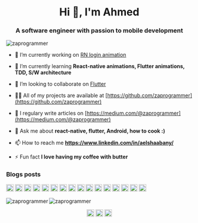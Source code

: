 <p align="center">
  <a href="https://codesandbox.io/s/readme-introgif-326tv?fontsize=14&hidenavigation=1&theme=dark" target="blank"></a>
</p>

<h1 align="center">Hi 👋, I'm Ahmed</h1>
<h3 align="center">A software engineer with passion to mobile development</h3>

<p align="left"> <img src="https://komarev.com/ghpvc/?username=zaprogrammer" alt="zaprogrammer" /> </p>

- 🔭 I’m currently working on [RN login animation](https://github.com/zaprogrammer/rn_login_animation)

- 🌱 I’m currently learning **React-native animations, Flutter animations, TDD, S/W architecture**

- 👯 I’m looking to collaborate on [Flutter](https://github.com/flutter/flutter)

- 👨‍💻 All of my projects are available at [https://github.com/zaprogrammer](https://github.com/zaprogrammer)

- 📝 I regulary write articles on [https://medium.com/@zaprogrammer](https://medium.com/@zaprogrammer)

- 💬 Ask me about **react-native, flutter, Android, how to cook :)**

- 📫 How to reach me **https://www.linkedin.com/in/aelshaabany/**

- ⚡ Fun fact **I love having my coffee with butter**

### Blogs posts
<!-- BLOG-POST-LIST:START -->
<!-- BLOG-POST-LIST:END -->

<p align="left">
  <img src="https://cdn.jsdelivr.net/npm/simple-icons@3.1.0/icons/flutter.svg" alt="flutter" width="20" height="20"/>
  <img src="https://cdn.jsdelivr.net/npm/simple-icons@3.1.0/icons/dart.svg" alt="dart" width="20" height="20"/>
  <img src="https://devicons.github.io/devicon/devicon.git/icons/react/react-original-wordmark.svg" alt="react" width="20" height="20"/> 
  <img src="https://devicons.github.io/devicon/devicon.git/icons/android/android-original-wordmark.svg" alt="android" width="20" height="20"/>
  <img src="https://devicons.github.io/devicon/devicon.git/icons/java/java-original-wordmark.svg" alt="java" width="20" height="20"/> 
  <img src="https://devicons.github.io/devicon/devicon.git/icons/javascript/javascript-original.svg" alt="javascript" width="20" height="20"/>
  <img src="https://devicons.github.io/devicon/devicon.git/icons/typescript/typescript-original.svg" alt="typescript" width="20" height="20"/>
  <img src="https://devicons.github.io/devicon/devicon.git/icons/html5/html5-original-wordmark.svg" alt="html5" width="20" height="20"/> 
  <img src="https://devicons.github.io/devicon/devicon.git/icons/css3/css3-original-wordmark.svg" alt="css3" width="20" height="20"/> 
  <img src="https://devicons.github.io/devicon/devicon.git/icons/sass/sass-original.svg" alt="sass" width="20" height="20"/> 
  <img src="https://devicons.github.io/devicon/devicon.git/icons/angularjs/angularjs-original.svg" alt="angularjs" width="20" height="20"/> 
  <img src="https://devicons.github.io/devicon/devicon.git/icons/electron/electron-original.svg" alt="electron" width="20" height="20"/>
  <img src="https://devicons.github.io/devicon/devicon.git/icons/gulp/gulp-plain.svg" alt="gulp" width="20" height="20"/> 
  <img src="https://devicons.github.io/devicon/devicon.git/icons/mysql/mysql-original-wordmark.svg" alt="mysql" width="20" height="20"/> 
  <img src="https://devicons.github.io/devicon/devicon.git/icons/nodejs/nodejs-original-wordmark.svg" alt="nodejs" width="20" height="20"/> 
  <img src="https://devicons.github.io/devicon/devicon.git/icons/linux/linux-original.svg" alt="linux" width="20" height="20"/>
</p>

<img align="left" src="https://github-readme-stats.vercel.app/api/top-langs/?username=zaprogrammer&layout=compact&hide=html" alt="zaprogrammer" />

<img align="center" src="https://github-readme-stats.vercel.app/api?username=zaprogrammer&show_icons=true" alt="zaprogrammer" />

<p align="center">
  <a href="https://linkedin.com/in/aelshaabany" target="blank"><img align="center" src="https://cdn.jsdelivr.net/npm/simple-icons@3.0.1/icons/linkedin.svg" alt="aelshaabany" height="20" width="20" /></a>
  <a href="https://medium.com/@zaprogrammer" target="blank"><img align="center" src="https://cdn.jsdelivr.net/npm/simple-icons@3.0.1/icons/medium.svg" alt="@zaprogrammer" height="20" width="20" /></a>
  <a href="https://codepen.io/@aelshaabany" target="blank"><img align="center" src="https://cdn.jsdelivr.net/npm/simple-icons@3.0.1/icons/codepen.svg" alt="@aelshaabany" height="20" width="20" /></a>
</p>
